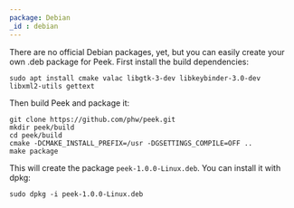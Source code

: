 ```yaml
---
package: Debian
_id : debian
---
```

There are no official Debian packages, yet, but you can easily create your own
.deb package for Peek. First install the build dependencies:
```
sudo apt install cmake valac libgtk-3-dev libkeybinder-3.0-dev libxml2-utils gettext
```
Then build Peek and package it:
```
git clone https://github.com/phw/peek.git
mkdir peek/build
cd peek/build
cmake -DCMAKE_INSTALL_PREFIX=/usr -DGSETTINGS_COMPILE=OFF ..
make package
```
This will create the package `peek-1.0.0-Linux.deb`. You can install it with
dpkg:
```
sudo dpkg -i peek-1.0.0-Linux.deb
```
